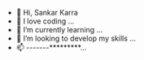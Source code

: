 - 👋 Hi, Sankar Karra
- 👀 I love coding ...
- 🌱 I’m currently learning ...
- 💞️ I’m looking to develop my skills  ...
- 📫 -------*********...

